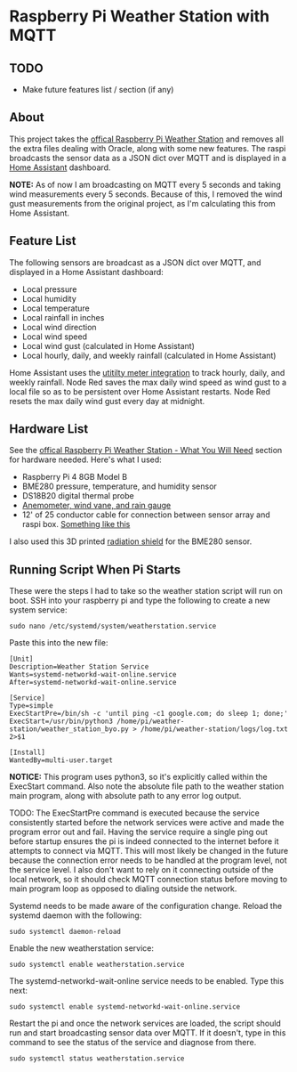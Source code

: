 # Raspberry Pi Weather Station with MQTT

## TODO

- Make future features list / section (if any)

## About

This project takes the [offical Raspberry Pi Weather Station](https://projects.raspberrypi.org/en/projects/build-your-own-weather-station) and removes all the extra files dealing with Oracle, along with some new features. The raspi broadcasts the sensor data as a JSON dict over MQTT and is displayed in a [Home Assistant](https://www.home-assistant.io/) dashboard.

**NOTE:** As of now I am broadcasting on MQTT every 5 seconds and taking wind measurements every 5 seconds. Because of this, I removed the wind gust measurements from the original project, as I'm calculating this from Home Assistant.

## Feature List

The following sensors are broadcast as a JSON dict over MQTT, and displayed in a Home Assistant dashboard:

- Local pressure
- Local humidity
- Local temperature
- Local rainfall in inches
- Local wind direction
- Local wind speed
- Local wind gust (calculated in Home Assistant)
- Local hourly, daily, and weekly rainfall (calculated in Home Assistant)

Home Assistant uses the [utitilty meter integration](https://www.home-assistant.io/integrations/utility_meter/) to track hourly, daily, and weekly rainfall. Node Red saves the max daily wind speed as wind gust to a local file so as to be persistent over Home Assistant restarts. Node Red resets the max daily wind gust every day at midnight. 

## Hardware List

See the [offical Raspberry Pi Weather Station - What You Will Need](https://projects.raspberrypi.org/en/projects/build-your-own-weather-station/1) section for hardware needed. Here's what I used:

- Raspberry Pi 4 8GB Model B
- BME280 pressure, temperature, and humidity sensor
- DS18B20 digital thermal probe
- [Anemometer, wind vane, and rain gauge](https://www.argentdata.com/catalog/product_info.php?products_id=145)
- 12' of 25 conductor cable for connection between sensor array and raspi box. [Something like this](https://www.amazon.com/gp/product/B00B88BFKC/ref=ppx_yo_dt_b_asin_title_o07_s00?ie=UTF8&psc=1)

I also used this 3D printed [radiation shield](https://www.thingiverse.com/thing:1067700) for the BME280 sensor.

## Running Script When Pi Starts

These were the steps I had to take so the weather station script will run on boot. SSH into your raspberry pi and type the following to create a new system service:

```
sudo nano /etc/systemd/system/weatherstation.service
```

Paste this into the new file:

```
[Unit]
Description=Weather Station Service
Wants=systemd-networkd-wait-online.service
After=systemd-networkd-wait-online.service

[Service]
Type=simple
ExecStartPre=/bin/sh -c 'until ping -c1 google.com; do sleep 1; done;'
ExecStart=/usr/bin/python3 /home/pi/weather-station/weather_station_byo.py > /home/pi/weather-station/logs/log.txt 2>$1

[Install]
WantedBy=multi-user.target
```

**NOTICE:** This program uses python3, so it's explicitly called within the ExecStart command. Also note the absolute file path to the weather station main program, along with absolute path to any error log output.

TODO: The ExecStartPre command is executed because the service consistently started before the network services were active and made the program error out and fail. Having the service require a single ping out before startup ensures the pi is indeed connected to the internet before it attempts to connect via MQTT. This will most likely be changed in the future because the connection error needs to be handled at the program level, not the service level. I also don't want to rely on it connecting outside of the local network, so it should check MQTT connection status before moving to main program loop as opposed to dialing outside the network.

Systemd needs to be made aware of the configuration change. Reload the systemd daemon with the following:

```
sudo systemctl daemon-reload
```

Enable the new weatherstation service:

```
sudo systemctl enable weatherstation.service
```

The systemd-networkd-wait-online service needs to be enabled. Type this next:

```
sudo systemctl enable systemd-networkd-wait-online.service
```

Restart the pi and once the network services are loaded, the script should run and start broadcasting sensor data over MQTT. If it doesn't, type in this command to see the status of the service and diagnose from there.

```
sudo systemctl status weatherstation.service
```